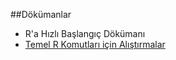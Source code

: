 ##Dökümanlar
+ R'a Hızlı Başlangıç Dökümanı
+ [Temel R Komutları için Alıştırmalar](dokuman_temel_alistirma.html)
